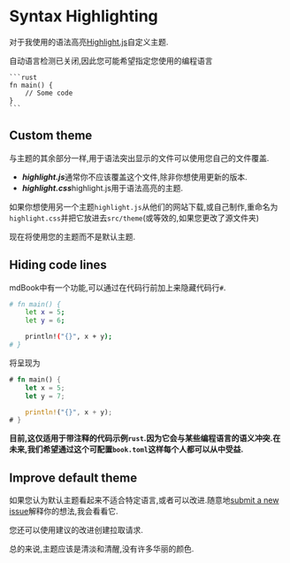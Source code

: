 # Syntax Highlighting

对于我使用的语法高亮[Highlight.js](https://highlightjs.org)自定义主题.

自动语言检测已关闭,因此您可能希望指定您使用的编程语言

<pre><code class="language-markdown">```rust
fn main() {
    // Some code
}
```</code></pre>

## Custom theme

与主题的其余部分一样,用于语法突出显示的文件可以使用您自己的文件覆盖.

-   ***highlight.js***通常你不应该覆盖这个文件,除非你想使用更新的版本.
-   ***highlight.css***highlight.js用于语法高亮的主题.

如果你想使用另一个主题`highlight.js`从他们的网站下载,或自己制作,重命名为`highlight.css`并把它放进去`src/theme`(或等效的,如果您更改了源文件夹)

现在将使用您的主题而不是默认主题.

## Hiding code lines

mdBook中有一个功能,可以通过在代码行前加上来隐藏代码行`#`.

```bash
# fn main() {
    let x = 5;
    let y = 6;

    println!("{}", x + y);
# }
```

将呈现为

```rust
# fn main() {
    let x = 5;
    let y = 7;

    println!("{}", x + y);
# }
```

**目前,这仅适用于带注释的代码示例`rust`.因为它会与某些编程语言的语义冲突.在未来,我们希望通过这个可配置`book.toml`这样每个人都可以从中受益.**

## Improve default theme

如果您认为默认主题看起来不适合特定语言,或者可以改进.随意地[submit a new
issue](https://github.com/rust-lang-nursery/mdBook/issues)解释你的想法,我会看看它.

您还可以使用建议的改进创建拉取请求.

总的来说,主题应该是清淡和清醒,没有许多华丽的颜色.
